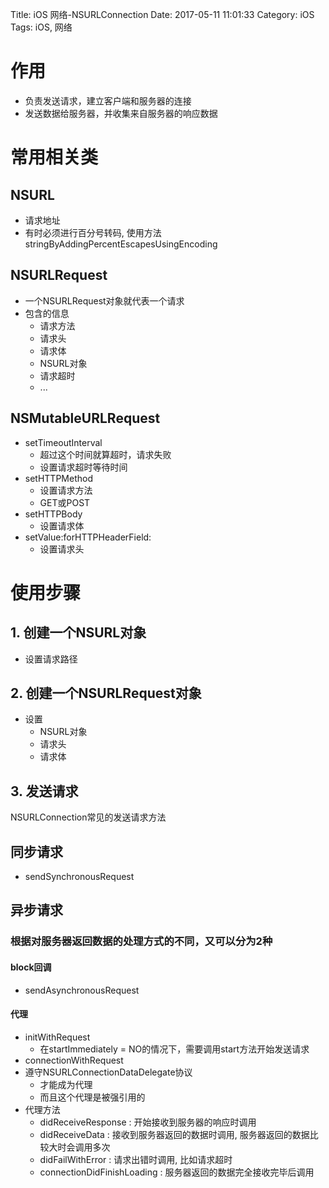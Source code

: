 Title: iOS 网络-NSURLConnection
Date: 2017-05-11 11:01:33
Category: iOS
Tags: iOS, 网络

作用
====

* 负责发送请求，建立客户端和服务器的连接
* 发送数据给服务器，并收集来自服务器的响应数据

常用相关类
=========

## NSURL

* 请求地址
* 有时必须进行百分号转码, 使用方法stringByAddingPercentEscapesUsingEncoding

## NSURLRequest

* 一个NSURLRequest对象就代表一个请求
* 包含的信息
    * 请求方法
    * 请求头
    * 请求体
    * NSURL对象
    * 请求超时
    * ...

## NSMutableURLRequest

* setTimeoutInterval
    * 超过这个时间就算超时，请求失败
    * 设置请求超时等待时间
* setHTTPMethod
    * 设置请求方法
    * GET或POST
* setHTTPBody
    * 设置请求体
* setValue:forHTTPHeaderField:
    * 设置请求头

使用步骤
=======

## 1. 创建一个NSURL对象
	
* 设置请求路径

## 2. 创建一个NSURLRequest对象
	
* 设置
    * NSURL对象
    * 请求头
    * 请求体

## 3. 发送请求

NSURLConnection常见的发送请求方法

## 同步请求

* sendSynchronousRequest

## 异步请求

### 根据对服务器返回数据的处理方式的不同，又可以分为2种

#### block回调

* sendAsynchronousRequest

#### 代理

* initWithRequest
    * 在startImmediately = NO的情况下，需要调用start方法开始发送请求
* connectionWithRequest
* 遵守NSURLConnectionDataDelegate协议
    * 才能成为代理
    * 而且这个代理是被强引用的
* 代理方法
    * didReceiveResponse : 开始接收到服务器的响应时调用
    * didReceiveData : 接收到服务器返回的数据时调用, 服务器返回的数据比较大时会调用多次
    * didFailWithError : 请求出错时调用, 比如请求超时
    * connectionDidFinishLoading : 服务器返回的数据完全接收完毕后调用


